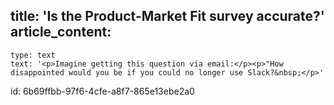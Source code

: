 title: 'Is the Product-Market Fit survey accurate?'
article_content:
  -
    type: text
    text: '<p>Imagine getting this question via email:</p><p>"How disappointed would you be if you could no longer use Slack?&nbsp;</p>'
id: 6b69ffbb-97f6-4cfe-a8f7-865e13ebe2a0
